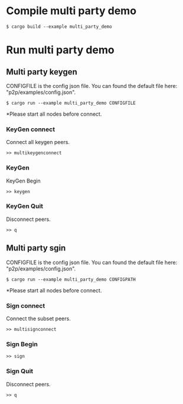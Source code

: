 # Compile multi party demo

```shell
$ cargo build --example multi_party_demo
```

# Run multi party demo

## Multi party keygen

CONFIGFILE is the config json file. You can found the default file here: "p2p/examples/config.json".
```
$ cargo run --example multi_party_demo CONFIGFILE
```

*Please start all nodes before connect.

### KeyGen connect

Connect all keygen peers.
```
>> multikeygenconnect
```

### KeyGen

KeyGen Begin
```
>> keygen
```

### KeyGen Quit

Disconnect peers.
```
>> q
```

## Multi party sgin

CONFIGFILE is the config json file. You can found the default file here: "p2p/examples/config.json".
```
$ cargo run --example multi_party_demo CONFIGPATH
```

*Please start all nodes before connect.

### Sign connect

Connect the subset peers.
```
>> multisignconnect
```

### Sign Begin

```
>> sign
```

### Sign Quit

Disconnect peers.
```
>> q
```